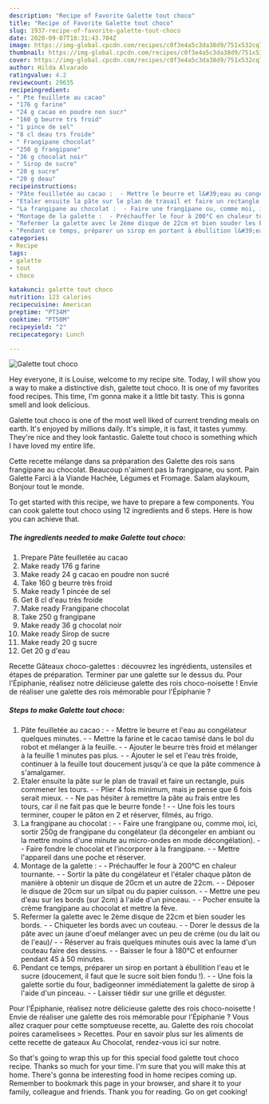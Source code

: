 ```yaml
---
description: "Recipe of Favorite Galette tout choco"
title: "Recipe of Favorite Galette tout choco"
slug: 1937-recipe-of-favorite-galette-tout-choco
date: 2020-09-07T18:31:43.704Z
image: https://img-global.cpcdn.com/recipes/c0f3e4a5c3da38d9/751x532cq70/galette-tout-choco-photo-principale-de-la-recette.jpg
thumbnail: https://img-global.cpcdn.com/recipes/c0f3e4a5c3da38d9/751x532cq70/galette-tout-choco-photo-principale-de-la-recette.jpg
cover: https://img-global.cpcdn.com/recipes/c0f3e4a5c3da38d9/751x532cq70/galette-tout-choco-photo-principale-de-la-recette.jpg
author: Hilda Alvarado
ratingvalue: 4.2
reviewcount: 29635
recipeingredient:
- " Pte feuillete au cacao"
- "176 g farine"
- "24 g cacao en poudre non sucr"
- "160 g beurre trs froid"
- "1 pince de sel"
- "8 cl deau trs froide"
- " Frangipane chocolat"
- "250 g frangipane"
- "36 g chocolat noir"
- " Sirop de sucre"
- "20 g sucre"
- "20 g deau"
recipeinstructions:
- "Pâte feuilletée au cacao :  - Mettre le beurre et l&#39;eau au congélateur quelques minutes. - Mettre la farine et le cacao tamisé dans le bol du robot et mélanger à la feuille. - Ajouter le beurre très froid et mélanger à la feuille 1 minutes pas plus. - Ajouter le sel et l&#39;eau très froide, continuer à la feuille tout doucement jusqu&#39;à ce que la pâte commence à s&#39;amalgamer."
- "Etaler ensuite la pâte sur le plan de travail et faire un rectangle, puis commener les tours. - Plier 4 fois minimum, mais je pense que 6 fois serait mieux. - Ne pas hésiter à remettre la pâte au frais entre les tours, car il ne fait pas que le beurre fonde !  - Une fois les tours terminer, couper le pâton en 2 et réserver, filmés, au frigo."
- "La frangipane au chocolat :  - Faire une frangipane ou, comme moi, ici, sortir 250g de frangipane du congélateur (la décongeler en ambiant ou la mettre moins d&#39;une minute au micro-ondes en mode décongélation). - Faire fondre le chocolat et l&#39;incorporer à la frangipane. - Mettre l&#39;appareil dans une poche et réserver."
- "Montage de la galette :  - Préchauffer le four à 200°C en chaleur tournante. - Sortir la pâte du congélateur et l&#39;étaler chaque pâton de manière à obtenir un disque de 20cm et un autre de 22cm. - Déposer le disque de 20cm sur un silpat ou du papier cuisson. - Mettre une peu d&#39;eau sur les bords (sur 2cm) à l&#39;aide d&#39;un pinceau. - Pocher ensuite la crème frangipane au chocolat et mettre la fève."
- "Refermer la galette avec le 2ème disque de 22cm et bien souder les bords. - Chiqueter les bords avec un couteau. - Dorer le dessus de la pâte avec un jaune d&#39;oeuf mélanger avec un peu de crème (ou du lait ou de l&#39;eau)/ - Réserver au frais quelques minutes ouis avec la lame d&#39;un couteau faire des dessins. - Baisser le four à 180°C et enfourner pendant 45 à 50 minutes."
- "Pendant ce temps, préparer un sirop en portant à ébullition l&#39;eau et le sucre (doucement, il faut que le sucre soit bien fondu !). - Une fois la galette sortie du four, badigeonner immédiatement la galette de sirop à l&#39;aide d&#39;un pinceau. - Laisser tiédir sur une grille et déguster."
categories:
- Recipe
tags:
- galette
- tout
- choco

katakunci: galette tout choco 
nutrition: 123 calories
recipecuisine: American
preptime: "PT34M"
cooktime: "PT50M"
recipeyield: "2"
recipecategory: Lunch

---
```



![Galette tout choco](https://img-global.cpcdn.com/recipes/c0f3e4a5c3da38d9/751x532cq70/galette-tout-choco-photo-principale-de-la-recette.jpg)

Hey everyone, it is Louise, welcome to my recipe site. Today, I will show you a way to make a distinctive dish, galette tout choco. It is one of my favorites food recipes. This time, I'm gonna make it a little bit tasty. This is gonna smell and look delicious.

Galette tout choco is one of the most well liked of current trending meals on earth. It's enjoyed by millions daily. It's simple, it is fast, it tastes yummy. They're nice and they look fantastic. Galette tout choco is something which I have loved my entire life.

Cette recette mélange dans sa préparation des Galette des rois sans frangipane au chocolat. Beaucoup n&#39;aiment pas la frangipane, ou sont. Pain Galette Farci à la Viande Hachée, Légumes et Fromage. Salam alaykoum, Bonjour tout le monde.


To get started with this recipe, we have to prepare a few components. You can cook galette tout choco using 12 ingredients and 6 steps. Here is how you can achieve that.

<!--inarticleads1-->

##### The ingredients needed to make Galette tout choco:

1. Prepare  Pâte feuilletée au cacao
1. Make ready 176 g farine
1. Make ready 24 g cacao en poudre non sucré
1. Take 160 g beurre très froid
1. Make ready 1 pincée de sel
1. Get 8 cl d&#39;eau très froide
1. Make ready  Frangipane chocolat
1. Take 250 g frangipane
1. Make ready 36 g chocolat noir
1. Make ready  Sirop de sucre
1. Make ready 20 g sucre
1. Get 20 g d&#39;eau


Recette Gâteaux choco-galettes : découvrez les ingrédients, ustensiles et étapes de préparation. Terminer par une galette sur le dessus du. Pour l&#39;Épiphanie, réalisez notre délicieuse galette des rois choco-noisette ! Envie de réaliser une galette des rois mémorable pour l&#39;Épiphanie ? 

<!--inarticleads2-->

##### Steps to make Galette tout choco:

1. Pâte feuilletée au cacao :  - - Mettre le beurre et l&#39;eau au congélateur quelques minutes. - - Mettre la farine et le cacao tamisé dans le bol du robot et mélanger à la feuille. - - Ajouter le beurre très froid et mélanger à la feuille 1 minutes pas plus. - - Ajouter le sel et l&#39;eau très froide, continuer à la feuille tout doucement jusqu&#39;à ce que la pâte commence à s&#39;amalgamer.
1. Etaler ensuite la pâte sur le plan de travail et faire un rectangle, puis commener les tours. - - Plier 4 fois minimum, mais je pense que 6 fois serait mieux. - - Ne pas hésiter à remettre la pâte au frais entre les tours, car il ne fait pas que le beurre fonde !  - - Une fois les tours terminer, couper le pâton en 2 et réserver, filmés, au frigo.
1. La frangipane au chocolat :  - - Faire une frangipane ou, comme moi, ici, sortir 250g de frangipane du congélateur (la décongeler en ambiant ou la mettre moins d&#39;une minute au micro-ondes en mode décongélation). - - Faire fondre le chocolat et l&#39;incorporer à la frangipane. - - Mettre l&#39;appareil dans une poche et réserver.
1. Montage de la galette :  - - Préchauffer le four à 200°C en chaleur tournante. - - Sortir la pâte du congélateur et l&#39;étaler chaque pâton de manière à obtenir un disque de 20cm et un autre de 22cm. - - Déposer le disque de 20cm sur un silpat ou du papier cuisson. - - Mettre une peu d&#39;eau sur les bords (sur 2cm) à l&#39;aide d&#39;un pinceau. - - Pocher ensuite la crème frangipane au chocolat et mettre la fève.
1. Refermer la galette avec le 2ème disque de 22cm et bien souder les bords. - - Chiqueter les bords avec un couteau. - - Dorer le dessus de la pâte avec un jaune d&#39;oeuf mélanger avec un peu de crème (ou du lait ou de l&#39;eau)/ - - Réserver au frais quelques minutes ouis avec la lame d&#39;un couteau faire des dessins. - - Baisser le four à 180°C et enfourner pendant 45 à 50 minutes.
1. Pendant ce temps, préparer un sirop en portant à ébullition l&#39;eau et le sucre (doucement, il faut que le sucre soit bien fondu !). - - Une fois la galette sortie du four, badigeonner immédiatement la galette de sirop à l&#39;aide d&#39;un pinceau. - - Laisser tiédir sur une grille et déguster.


Pour l&#39;Épiphanie, réalisez notre délicieuse galette des rois choco-noisette ! Envie de réaliser une galette des rois mémorable pour l&#39;Épiphanie ? Vous allez craquer pour cette somptueuse recette, au. Galette des rois chocolat poires caramelisees &gt; Recettes. Pour en savoir plus sur les aliments de cette recette de gateaux Au Chocolat, rendez-vous ici sur notre. 

So that's going to wrap this up for this special food galette tout choco recipe. Thanks so much for your time. I'm sure that you will make this at home. There's gonna be interesting food in home recipes coming up. Remember to bookmark this page in your browser, and share it to your family, colleague and friends. Thank you for reading. Go on get cooking!
